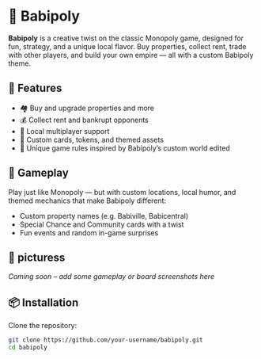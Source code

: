 # 🎲 Babipoly

**Babipoly** is a creative twist on the classic Monopoly game, designed for fun, strategy, and a unique local flavor. Buy properties, collect rent, trade with other players, and build your own empire — all with a custom Babipoly theme.

## 🚀 Features

- 🏘️ Buy and upgrade properties and more 
- 💰 Collect rent and bankrupt opponents
- 🔁 Local multiplayer support
- 🎨 Custom cards, tokens, and themed assets
- 🎯 Unique game rules inspired by Babipoly’s custom world edited

## 🧩 Gameplay

Play just like Monopoly — but with custom locations, local humor, and themed mechanics that make Babipoly different:

- Custom property names (e.g. Babiville, Babicentral)
- Special Chance and Community cards with a twist
- Fun events and random in-game surprises

## 📸 picturess

*Coming soon – add some gameplay or board screenshots here*

## 📦 Installation

Clone the repository:

```bash
git clone https://github.com/your-username/babipoly.git
cd babipoly
